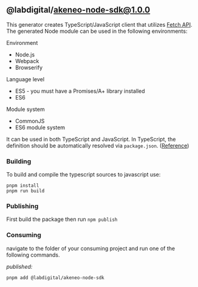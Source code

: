 ## @labdigital/akeneo-node-sdk@1.0.0

This generator creates TypeScript/JavaScript client that utilizes [Fetch API](https://fetch.spec.whatwg.org/). The generated Node module can be used in the following environments:

Environment
* Node.js
* Webpack
* Browserify

Language level
* ES5 - you must have a Promises/A+ library installed
* ES6

Module system
* CommonJS
* ES6 module system

It can be used in both TypeScript and JavaScript. In TypeScript, the definition should be automatically resolved via `package.json`. ([Reference](http://www.typescriptlang.org/docs/handbook/typings-for-npm-packages.html))

### Building

To build and compile the typescript sources to javascript use:
```
pnpm install
pnpm run build
```

### Publishing

First build the package then run ```npm publish```

### Consuming

navigate to the folder of your consuming project and run one of the following commands.

_published:_

```
pnpm add @labdigital/akeneo-node-sdk
```

